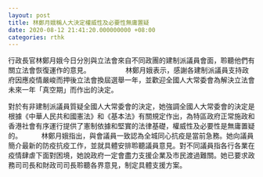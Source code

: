 ```yaml
---
layout: post
title: 林鄭月娥稱人大決定權威性及必要性無庸置疑
date: 2020-08-12 21:41:20.000000000 +08:00
categories: rthk
---
```


行政長官林鄭月娥今日分別與立法會來自不同政團的建制派議員會面，聆聽他們有關立法會恢復運作的意見。
　　 　　 
林鄭月娥表示，感謝各建制派議員支持政府因應疫情嚴峻而押後立法會換屆選舉一年，並歡迎全國人大常委會為解決立法會未來一年「真空期」而作出的決定。

對於有非建制派議員質疑全國人大常委會的決定，她強調全國人大常委會的決定是根據《中華人民共和國憲法》和《基本法》有關規定作出，為特區政府正常施政和香港社會有序運行提供了憲制依據和堅實的法律基礎，權威性及必要性是無庸置疑的。
　　 
林鄭月娥指出，與會議員一致認為全城同心抗疫是當前急務。她向議員簡介最新的防疫抗疫工作，並就具體安排聆聽議員意見。對不同議員指各行各業在疫情肆虐下面對困境，她說政府一定會盡力支援企業及市民渡過難關。她已要求政務司司長和財政司司長聆聽各界意見，制定具體支援方案。
